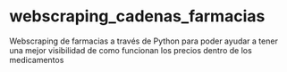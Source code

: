 # webscraping_cadenas_farmacias
Webscraping de farmacias a través de Python para poder ayudar a tener una mejor visibilidad de como funcionan los precios dentro de los medicamentos
